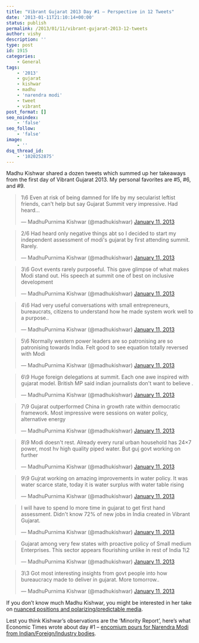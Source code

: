 ```yaml
---
title: "Vibrant Gujarat 2013 Day #1 – Perspective in 12 Tweets"
date: '2013-01-11T21:10:14+00:00'
status: publish
permalink: /2013/01/11/vibrant-gujarat-2013-12-tweets
author: vishy
description: ''
type: post
id: 1915
categories:
    - General
tags:
    - '2013'
    - gujarat
    - kishwar
    - madhu
    - 'narendra modi'
    - tweet
    - vibrant
post_format: []
seo_noindex:
    - 'false'
seo_follow:
    - 'false'
image:
    - ''
dsq_thread_id:
    - '1020252875'
---
```

Madhu Kishwar shared a dozen tweets which summed up her takeaways from the first day of Vibrant Gujarat 2013. My personal favorites are #5, #6, and #9.

> 1\\6 Even at risk of being damned for life by my secularist leftist friends, can't help but say Gujarat Summit very impressive. Had heard…
> 
> — MadhuPurnima Kishwar (@madhukishwar) [January 11, 2013](https://twitter.com/madhukishwar/status/289740356394827776?ref_src=twsrc%5Etfw)

<script async="" charset="utf-8" src="https://platform.twitter.com/widgets.js"></script>

> 2/6 Had heard only negative things abt so I decided to start my independent assessment of modi's gujarat by first attending summit. Rarely.
> 
> — MadhuPurnima Kishwar (@madhukishwar) [January 11, 2013](https://twitter.com/madhukishwar/status/289740816006672385?ref_src=twsrc%5Etfw)

<script async="" charset="utf-8" src="https://platform.twitter.com/widgets.js"></script>

> 3\\6 Govt events rarely purposeful. This gave glimpse of what makes Modi stand out. His speech at summit one of best on inclusive development
> 
> — MadhuPurnima Kishwar (@madhukishwar) [January 11, 2013](https://twitter.com/madhukishwar/status/289741313518219264?ref_src=twsrc%5Etfw)

<script async="" charset="utf-8" src="https://platform.twitter.com/widgets.js"></script>

> 4\\6 Had very useful conversations with small entrepreneurs, bureaucrats, citizens to understand how he made system work well to a purpose..
> 
> — MadhuPurnima Kishwar (@madhukishwar) [January 11, 2013](https://twitter.com/madhukishwar/status/289741921767788544?ref_src=twsrc%5Etfw)

<script async="" charset="utf-8" src="https://platform.twitter.com/widgets.js"></script>

> 5\\6 Normally western power leaders are so patronising are so patronising towards India. Felt good to see equation totally reversed with Modi
> 
> — MadhuPurnima Kishwar (@madhukishwar) [January 11, 2013](https://twitter.com/madhukishwar/status/289742766576119808?ref_src=twsrc%5Etfw)

<script async="" charset="utf-8" src="https://platform.twitter.com/widgets.js"></script>

> 6\\9 Huge foreign delegations at summit. Each one awe inspired with gujarat model. British MP said indian journalists don't want to believe .
> 
> — MadhuPurnima Kishwar (@madhukishwar) [January 11, 2013](https://twitter.com/madhukishwar/status/289743618414104578?ref_src=twsrc%5Etfw)

<script async="" charset="utf-8" src="https://platform.twitter.com/widgets.js"></script>

> 7\\9 Gujarat outperformed China in growth rate within democratic framework. Most impressive were sessions on water policy, alternative energy
> 
> — MadhuPurnima Kishwar (@madhukishwar) [January 11, 2013](https://twitter.com/madhukishwar/status/289744351603609600?ref_src=twsrc%5Etfw)

<script async="" charset="utf-8" src="https://platform.twitter.com/widgets.js"></script>

> 8\\9 Modi doesn't rest. Already every rural urban household has 24×7 power, most hv high quality piped water. But guj govt working on further
> 
> — MadhuPurnima Kishwar (@madhukishwar) [January 11, 2013](https://twitter.com/madhukishwar/status/289744590913818624?ref_src=twsrc%5Etfw)

<script async="" charset="utf-8" src="https://platform.twitter.com/widgets.js"></script>

> 9\\9 Gujrat working on amazing improvements in water policy. It was water scarce state, today it is water surplus with water table rising
> 
> — MadhuPurnima Kishwar (@madhukishwar) [January 11, 2013](https://twitter.com/madhukishwar/status/289744971240722432?ref_src=twsrc%5Etfw)

<script async="" charset="utf-8" src="https://platform.twitter.com/widgets.js"></script>

> I will have to spend lo more time in gujarat to get first hand assessment. Didn't know 72% of new jobs in India created in Vibrant Gujarat.
> 
> — MadhuPurnima Kishwar (@madhukishwar) [January 11, 2013](https://twitter.com/madhukishwar/status/289745739893075970?ref_src=twsrc%5Etfw)

<script async="" charset="utf-8" src="https://platform.twitter.com/widgets.js"></script>

> Gujarat among very few states with proactive policy of Small medium Enterprises. This sector appears flourishing unlike in rest of India 1\\2
> 
> — MadhuPurnima Kishwar (@madhukishwar) [January 11, 2013](https://twitter.com/madhukishwar/status/289746242135797761?ref_src=twsrc%5Etfw)

<script async="" charset="utf-8" src="https://platform.twitter.com/widgets.js"></script>

> 3\\3 Got most interesting insights from govt people into how bureaucracy made to deliver in gujarat. More tomorrow..
> 
> — MadhuPurnima Kishwar (@madhukishwar) [January 11, 2013](https://twitter.com/madhukishwar/status/289749072422764544?ref_src=twsrc%5Etfw)

<script async="" charset="utf-8" src="https://platform.twitter.com/widgets.js"></script>

If you don’t know much Madhu Kishwar, you might be interested in her take on [nuanced positions and polarizing/predictable media](http://www.ulaar.com/2012/08/21/madhu-kishwar-nuanced-positions-polarizing-predictable-media/).

Lest you think Kishwar’s observations are the ‘Minority Report’, here’s what Economic Times wrote about day #1 – [encomium pours for Narendra Modi from Indian/Foreign/Industry bodies](http://economictimes.indiatimes.com/news/politics-and-nation/vibrant-gujarat-summit-2013-encomium-pours-for-narendra-modi-from-indian-foreign-industry-bodies/articleshow/17984155.cms).